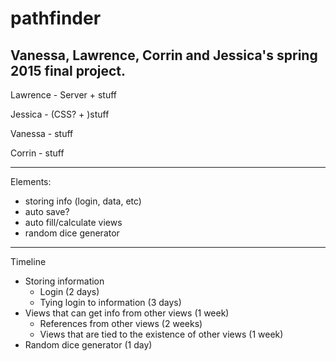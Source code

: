 # pathfinder
Vanessa, Lawrence, Corrin and Jessica's spring 2015 final project.
----
<project link>
<project video???>

Lawrence - Server + stuff

Jessica - (CSS? + )stuff

Vanessa - stuff

Corrin - stuff

------
Elements:
* storing info (login, data, etc)
 * auto save?
* auto fill/calculate views
* random dice generator
 
-----
Timeline

* Storing information
  *	Login (2 days)
  *	Tying login to information (3 days)
* Views that can get info from other views (1 week)
  *	References from other views (2 weeks)
  *	Views that are tied to the existence of other views (1 week)
* Random dice generator (1 day)


